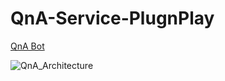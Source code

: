 # QnA-Service-PlugnPlay

[QnA Bot](https://yoururl.tech/bot)

![QnA_Architecture](https://user-images.githubusercontent.com/29853549/148056097-fb365ca7-fe8c-460e-86de-5c23c365c811.png)

